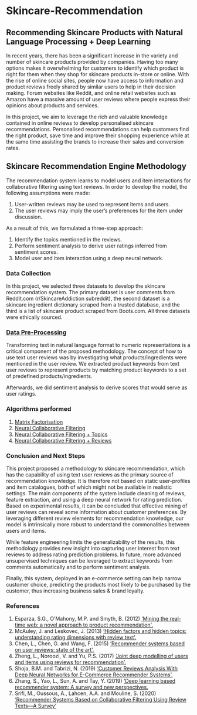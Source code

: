 # Skincare-Recommendation
## Recommending Skincare Products with Natural Language Processing + Deep Learning

In recent years, there has been a significant increase in the variety and number of skincare products provided by companies. Having too many options makes it overwhelming for customers to identify which product is right for them when they shop for skincare products in-store or online. With the rise of online social sites, people now have access to information and product reviews freely shared by similar users to help in their decision making. Forum websites like Reddit, and online retail websites such as Amazon have a massive amount of user reviews where people express their opinions about products and services.

In this project, we aim to leverage the rich and valuable knowledge contained in online reviews to develop personalised skincare recommendations. Personalised recommendations can help customers find the right product, save time and improve their shopping experience while at the same time assisting the brands to increase their sales and conversion rates.

## Skincare Recommendation Engine Methodology
The recommendation system learns to model users and item interactions for collaborative filtering using text reviews. In order to develop the model, the following assumptions were made:
1. User-written reviews may be used to represent items and users.
2. The user reviews may imply the user’s preferences for the item under discussion.

As a result of this, we formulated a three-step approach:
1. Identify the topics mentioned in the reviews.
2. Perform sentiment analysis to derive user ratings inferred from sentiment scores.
3. Model user and item interaction using a deep neural network.

### Data Collection 
In this project, we selected three datasets to develop the skincare recommendation system. The primary dataset is user comments from Reddit.com (r/SkincareAddiction subreddit), the second dataset is a skincare ingredient dictionary scraped from a trusted database, and the third is a list of skincare product scraped from Boots.com. All three datasets were ethically sourced.

### [Data Pre-Processing](https://github.com/luhlitt/Skincare-Recommendation/blob/main/text_pre_processing_%26_user_item_matrix_creation_recommender_system.ipynb)
Transforming text in natural language format to numeric representations is a critical component of the proposed methodology.
The concept of how to use text user reviews was by investigating what products/ingredients were mentioned in the user review. We extracted product keywords from text user reviews to represent products by matching product keywords to a set of predefined products/ingredients.

Afterwards, we did sentiment analysis to derive scores that would serve as user ratings. 

### Algorithms performed
1. [Matrix Factorisation](https://github.com/luhlitt/Skincare-Recommendation/blob/main/NCF_%2B_reviews.ipynb)
1. [Neural Collaborative Filtering](https://github.com/luhlitt/Skincare-Recommendation/blob/main/NCF.ipynb)
1. [Neural Collaborative Filtering + Topics](https://github.com/luhlitt/Skincare-Recommendation/blob/main/NCF%20%2B%20topics.ipynb)
1. [Neural Collaborative Filtering + Reviews](https://github.com/luhlitt/Skincare-Recommendation/blob/main/NCF_%2B_reviews.ipynb)

### Conclusion and Next Steps

This project proposed a methodology to skincare recommendation, which has the capability of using text user reviews as the primary source of recommendation knowledge. It is therefore not based on static user-profiles and item catalogues, both of which might not be available in realistic settings. The main components of the system include cleaning of reviews, feature extraction, and using a deep neural network for rating prediction. Based on experimental results, it can be concluded that effective mining of user reviews can reveal some information about customer preferences. By leveraging different review elements for recommendation knowledge, our model is intrinsically more robust to understand the commonalities between users and items.

While feature engineering limits the generalizability of the results, this methodology provides new insight into capturing user interest from text reviews to address rating prediction problems. In future, more advanced unsupervised techniques can be leveraged to extract keywords from comments automatically and to perform sentiment analysis.

Finally, this system, deployed in an e-commerce setting can help narrow customer choice, predicting the products most likely to be purchased by the customer, thus increasing business sales & brand loyalty.

### References
1. Esparza, S.G., O’Mahony, M.P. and Smyth, B. (2012) [‘Mining the real-time web: a novel approach to product recommendation'.](https://dl.acm.org/doi/10.1016/j.knosys.2011.07.007)
1. McAuley, J. and Leskovec, J. (2013) [‘Hidden factors and hidden topics: understanding rating dimensions with review text’.](https://cs.stanford.edu/people/jure/pubs/reviews-recsys13.pdf)
1. Chen, L., Chen, G. and Wang, F. (2015) [‘Recommender systems based on user reviews: state of the art’.](https://dl.acm.org/doi/10.1007/s11257-015-9155-5)
1. Zheng, L., Noroozi, V. and Yu, P.S. (2017) [‘Joint deep modelling of users and items using reviews for recommendation’.](https://arxiv.org/abs/1701.04783)
1. Shoja, B.M. and Tabrizi, N. (2019) [‘Customer Reviews Analysis With Deep Neural Networks for E-Commerce Recommender Systems’.](https://ieeexplore.ieee.org/document/8813018)
1. Zhang, S., Yao, L., Sun, A. and Tay, Y. (2019) [‘Deep learning based recommender system: A survey and new perspectives.](https://dl.acm.org/doi/10.1145/3285029)
1. Srifi, M., Oussous, A., Lahcen, A.A. and Mouline, S. (2020) [‘Recommender Systems Based on Collaborative Filtering Using Review Texts—A Survey’](https://www.mdpi.com/2078-2489/11/6/317)
